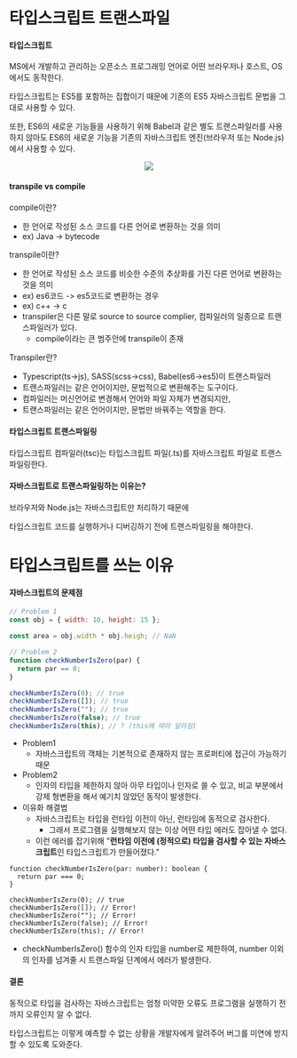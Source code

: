 # 타입스크립트 트랜스파일

#### 타입스크립트

MS에서 개발하고 관리하는 오픈소스 프로그래밍 언어로 어떤 브라우저나 호스트, OS에서도 동작한다.

타입스크립트는 ES5를 포함하는 집합이기 때문에 기존의 ES5 자바스크립트 문법을 그대로 사용할 수 있다.

또한, ES6의 새로운 기능들을 사용하기 위해 Babel과 같은 별도 트랜스파일러를 사용하지 않아도 ES6의 새로운 기능을 기존의 자바스크립트 엔진(브라우저 또는 Node.js)에서 사용할 수 있다.

<center>
    <img src="https://miro.medium.com/max/890/0*S9g0u8mEdx89EOiZ.png"/>
</center>



#### transpile vs compile

compile이란?

- 한 언어로 작성된 소스 코드를 다른 언어로 변환하는 것을 의미
- ex) Java -> bytecode



transpile이란?

- 한 언어로 작성된 소스 코드를 비슷한 수준의 추상화를 가진 다른 언어로 변환하는 것을 의미
- ex) es6코드 -> es5코드로 변환하는 경우
- ex) c++ -> c
- transpiler은 다른 말로 source to source complier, 컴파일러의 일종으로 트랜스파일러가 있다.
  - compile이라는 큰 범주안에 transpile이 존재



Transpiler란?

- Typescript(ts->js), SASS(scss->css), Babel(es6->es5)이 트랜스파일러
- 트랜스파일러는 같은 언어이지만, 문법적으로 변환해주는 도구이다.
- 컴파일러는 머신언어로 변경해서 언어와 파일 자체가 변경되지만,
- 트랜스파일러는 같은 언어이지만, 문법만 바꿔주는 역할을 한다.



#### 타입스크립트 트랜스파일링

타입스크립트 컴파일러(tsc)는 타입스크립트 파일(.ts)를 자바스크립트 파일로 트랜스 파일링한다.



#### 자바스크립트로 트랜스파일링하는 이유는?

브라우저와 Node.js는 자바스크립트만 처리하기 때문에

타입스크립트 코드를 실행하거나 디버깅하기 전에 트랜스파일링을 해야한다.



# 타입스크립트를 쓰는 이유

#### 자바스크립트의 문제점

```js
// Problem 1
const obj = { width: 10, height: 15 };

const area = obj.width * obj.heigh; // NaN

// Problem 2
function checkNumberIsZero(par) {
  return par == 0;
}

checkNumberIsZero(0); // true
checkNumberIsZero([]); // true
checkNumberIsZero(""); // true
checkNumberIsZero(false); // true
checkNumberIsZero(this); // ? (this에 따라 달라짐)
```

- Problem1
  - 자바스크립트의 객체는 기본적으로 존재하지 않는 프로퍼티에 접근이 가능하기 때문
- Problem2
  - 인자의 타입을 제한하지 않아 아무 타입이나 인자로 쓸 수 있고, 비교 부분에서 강제 형변환을 해서 예기치  않았던 동작이 발생한다.
- 이유화 해결법
  - 자바스크립트는 타입을 런타임 이전이 아닌, 런타임에 동적으로 검사한다.
    - 그래서 프로그램을 실행해보지 않는 이상 어떤 타입 에러도 잡아낼 수 없다.
  - 이런 에러를 잡기위해 "**런타임 이전에 (정적으로) 타입을 검사할 수 있는 자바스크립트**인 타입스크립트가 만들어졌다."



```tsx
function checkNumberIsZero(par: number): boolean {
  return par === 0;
}

checkNumberIsZero(0); // true
checkNumberIsZero([]); // Error!
checkNumberIsZero(""); // Error!
checkNumberIsZero(false); // Error!
checkNumberIsZero(this); // Error!
```

- checkNumberIsZero() 함수의 인자 타입을 number로 제한하여, number 이외의 인자를 넘겨줄 시 트랜스파일 단계에서 에러가 발생한다.



#### 결론

동적으로 타입을 검사하는 자바스크립트는 엄청 미약한 오류도 프로그램을 실행하기 전까지 오류인지 알 수 없다.

타입스크립트는 이렇게 예측할 수 없는 상황을 개발자에게 알려주어 버그를 미연에 방지할 수 있도록 도와준다.